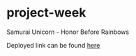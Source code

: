 # project-week
Samurai Unicorn - Honor Before Rainbows

Deployed link can be found [here](https://rs01247.github.io/samurai-unicorn/)
